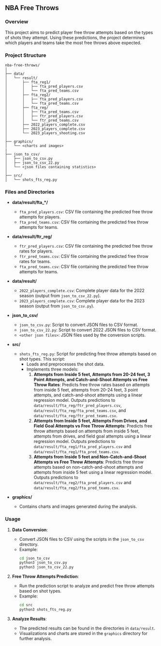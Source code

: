 ## NBA Free Throws

### Overview
This project aims to predict player free throw attempts based on the types of shots they attempt. Using these predictions, the project determines which players and teams take the most free throws above expected.

### Project Structure
```plain
nba-free-throws/
│
├── data/
│   └── result/
│       ├── fta_reg1/
│       │   ├── fta_pred_players.csv
│       │   └── fta_pred_teams.csv  
│       ├── fta_reg2/
│       │   ├── fta_pred_players.csv
│       │   └── fta_pred_teams.csv
│       ├── fta_reg/
│       │   ├── fta_pred_teams.csv
│       │   ├── ftr_pred_players.csv
│       │   └── ftr_pred_teams.csv
│       ├── 2022_players_complete.csv
│       ├── 2023_players_complete.csv
│       └── 2023_players_shooting.csv
│
├── graphics/
│   └── <charts and images>
|
├── json_to_csv/
│   ├── json_to_csv.py
│   ├── json_to_csv_22.py
│   └── <json files containing statistics>
│
├── src/
│   └── shots_fts_reg.py
```

### Files and Directories

- **data/result/fta_*/**
  - `fta_pred_players.csv`: CSV file containing the predicted free throw attempts for players.
  - `fta_pred_teams.csv`: CSV file containing the predicted free throw attempts for teams.

- **data/result/ftr_reg/**
  - `ftr_pred_players.csv`: CSV file containing the predicted free throw rates for players.
  - `ftr_pred_teams.csv`: CSV file containing the predicted free throw rates for teams.
  - `fta_pred_teams.csv`: CSV file containing the predicted free throw attempts for teams.

- **data/result/**
  - `2022_players_complete.csv`: Complete player data for the 2022 season (output from `json_to_csv_22.py`).
  - `2023_players_complete.csv`: Complete player data for the 2023 season (output from `json_to_csv.py`).

- **json_to_csv/**
  - `json_to_csv.py`: Script to convert JSON files to CSV format.
  - `json_to_csv_22.py`: Script to convert 2022 JSON files to CSV format.
  - `<other json files>`: JSON files used by the conversion scripts.

- **src/**
  - `shots_fts_reg.py`: Script for predicting free throw attempts based on shot types. This script:
    - Loads and preprocesses the shot data.
    - Implements three models:
      1. **Attempts from Inside 5 feet, Attempts from 20-24 feet, 3 Point Attempts, and Catch-and-Shoot Attempts vs Free Throw Rates**: Predicts free throw rates based on attempts from inside 5 feet, attempts from 20-24 feet, 3 point attempts, and catch-and-shoot attempts using a linear regression model. Outputs predictions to `data/result/fta_reg/ftr_pred_players.csv`, `data/result/fta_reg/fta_pred_teams.csv`, and `data/result/fta_reg/ftr_pred_teams.csv`.
      2. **Attempts from Inside 5 feet, Attempts From Drives, and Field Goal Attempts vs Free Throw Attempts**: Predicts free throw attempts based on attempts from inside 5 feet, attempts from drives, and field goal attempts using a linear regression model. Outputs predictions to `data/result/fta_reg1/fta_pred_players.csv` and `data/result/fta_reg1/fta_pred_teams.csv`.
      3. **Attempts from Inside 5 feet and Non-Catch-and-Shoot Attempts vs Free Throw Attempts**: Predicts free throw attempts based on non-catch-and-shoot attempts and attempts from inside 5 feet using a linear regression model. Outputs predictions to `data/result/fta_reg2/fta_pred_players.csv` and `data/result/fta_reg2/fta_pred_teams.csv`.

- **graphics/**
  - Contains charts and images generated during the analysis.

### Usage

1. **Data Conversion**:
   - Convert JSON files to CSV using the scripts in the `json_to_csv` directory.
   - Example:
     ```bash
     cd json_to_csv
     python3 json_to_csv.py
     python3 json_to_csv_22.py
     ```

2. **Free Throw Attempts Prediction**:
   - Run the prediction script to analyze and predict free throw attempts based on shot types.
   - Example:
     ```bash
     cd src
     python3 shots_fts_reg.py
     ```

3. **Analyze Results**:
   - The predicted results can be found in the directories in `data/result`.
   - Visualizations and charts are stored in the `graphics` directory for further analysis.
